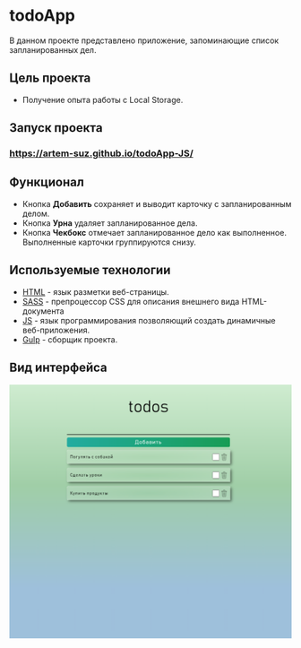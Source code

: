 # todoApp

В данном проекте представлено приложение, запоминающие список запланированных дел.


## Цель проекта
 + Получение опыта работы с Local Storage.


## Запуск проекта
###  https://artem-suz.github.io/todoApp-JS/



## Функционал
+ Кнопка **Добавить** сохраняет и выводит карточку с  запланированным делом. 
+ Кнопка **Урна** удаляет запланированное дела.
+ Кнопка **Чекбокс** отмечает запланированное дело как выполненное. Выполненные карточки группируются снизу.


## Используемые технологии

* [HTML](https://developer.mozilla.org/ru/docs/Learn/Getting_started_with_the_web/HTML_basics) - язык разметки веб-страницы.
* [SASS](https://sass-scss.ru/documentation/sintaksis/) - препроцессор CSS для описания внешнего вида HTML-документа
* [JS](https://developer.mozilla.org/ru/docs/Learn/JavaScript/First_steps/What_is_JavaScript) - язык программирования позволяющий создать динамичные веб-приложения.
* [Gulp](https://webdesign-master.ru/blog/docs/gulp-documentation.html) - сборщик проекта.

## Вид интерфейса
![Clock](img/imgTodoAppForGit.PNG)
